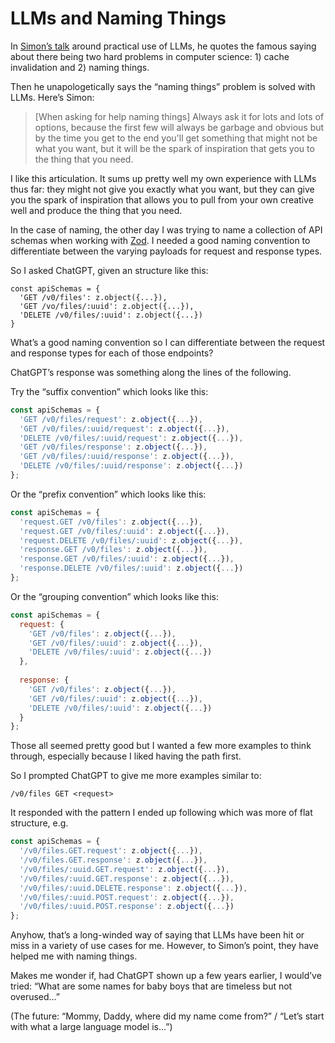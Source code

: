 # LLMs and Naming Things

In [Simon’s talk](https://notes.jim-nielsen.com/#2023-09-08T1227) around practical use of LLMs, he quotes the famous saying about there being two hard problems in computer science: 1) cache invalidation and 2) naming things.

Then he unapologetically says the “naming things” problem is solved with LLMs. Here’s Simon:

> [When asking for help naming things] Always ask it for lots and lots of options, because the first few will always be garbage and obvious but by the time you get to the end you'll get something that might not be what you want, but it will be the spark of inspiration that gets you to the thing that you need.

I like this articulation. It sums up pretty well my own experience with LLMs thus far: they might not give you exactly what you want, but they can give you the spark of inspiration that allows you to pull from your own creative well and produce the thing that you need.

In the case of naming, the other day I was trying to name a collection of API schemas when working with [Zod](https://zod.dev). I needed a good naming convention to differentiate between the varying payloads for request and response types.

So I asked ChatGPT, given an structure like this:

```
const apiSchemas = {
  'GET /v0/files': z.object({...}),
  'GET /vo/files/:uuid': z.object({...}),
  'DELETE /v0/files/:uuid': z.object({...})
}
```

What’s a good naming convention so I can differentiate between the request and response types for each of those endpoints?

ChatGPT’s response was something along the lines of the following.

Try the “suffix convention” which looks like this:

```js
const apiSchemas = {
  'GET /v0/files/request': z.object({...}),
  'GET /v0/files/:uuid/request': z.object({...}),
  'DELETE /v0/files/:uuid/request': z.object({...}),
  'GET /v0/files/response': z.object({...}),
  'GET /v0/files/:uuid/response': z.object({...}),
  'DELETE /v0/files/:uuid/response': z.object({...})
};
```

Or the “prefix convention” which looks like this:

```js
const apiSchemas = {
  'request.GET /v0/files': z.object({...}),
  'request.GET /v0/files/:uuid': z.object({...}),
  'request.DELETE /v0/files/:uuid': z.object({...}),
  'response.GET /v0/files': z.object({...}),
  'response.GET /v0/files/:uuid': z.object({...}),
  'response.DELETE /v0/files/:uuid': z.object({...})
};
```

Or the “grouping convention” which looks like this:

```js
const apiSchemas = {
  request: {
    'GET /v0/files': z.object({...}),
    'GET /v0/files/:uuid': z.object({...}),
    'DELETE /v0/files/:uuid': z.object({...})
  },
  
  response: {
    'GET /v0/files': z.object({...}),
    'GET /v0/files/:uuid': z.object({...}),
    'DELETE /v0/files/:uuid': z.object({...})
  }
};
```

Those all seemed pretty good but I wanted a few more examples to think through, especially because I liked having the path first.

So I prompted ChatGPT to give me more examples similar to:

`/v0/files GET <request>`

It responded with the pattern I ended up following which was more of flat structure, e.g.

```js
const apiSchemas = {
  '/v0/files.GET.request': z.object({...}),
  '/v0/files.GET.response': z.object({...}),
  '/v0/files/:uuid.GET.request': z.object({...}),
  '/v0/files/:uuid.GET.response': z.object({...}),
  '/v0/files/:uuid.DELETE.response': z.object({...}),
  '/v0/files/:uuid.POST.request': z.object({...}),
  '/v0/files/:uuid.POST.response': z.object({...})
};
```

Anyhow, that’s a long-winded way of saying that LLMs have been hit or miss in a variety of use cases for me. However, to Simon’s point, they have helped me with naming things.

Makes me wonder if, had ChatGPT shown up a few years earlier, I would’ve tried: “What are some names for baby boys that are timeless but not overused...”

(The future: “Mommy, Daddy, where did my name come from?” / “Let’s start with what a large language model is…”)